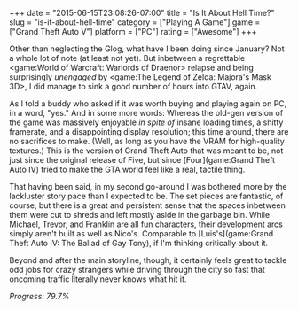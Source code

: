 +++
date = "2015-06-15T23:08:26-07:00"
title = "Is It About Hell Time?"
slug = "is-it-about-hell-time"
category = ["Playing A Game"]
game = ["Grand Theft Auto V"]
platform = ["PC"]
rating = ["Awesome"]
+++

Other than neglecting the Glog, what have I been doing since January?  Not a whole lot of note (at least not yet).  But inbetween a regrettable <game:World of Warcraft: Warlords of Draenor> relapse and being surprisingly <i>unengaged</i> by <game:The Legend of Zelda: Majora's Mask 3D>, I did manage to sink a good number of hours into GTAV, again.

As I told a buddy who asked if it was worth buying and playing again on PC, in a word, "yes."  And in some more words: Whereas the old-gen version of the game was massively enjoyable <i>in spite of</i> insane loading times, a shitty framerate, and a disappointing display resolution; this time around, there are no sacrifices to make.  (Well, as long as you have the VRAM for high-quality textures.)  This is the version of Grand Theft Auto that was meant to be, not just since the original release of Five, but since [Four](game:Grand Theft Auto IV) tried to make the GTA world feel like a real, tactile thing.

That having been said, in my second go-around I was bothered more by the lackluster story pace than I expected to be.  The set pieces are fantastic, of course, but there is a great and persistent sense that the spaces inbetween them were cut to shreds and left mostly aside in the garbage bin.  While Michael, Trevor, and Franklin are all fun characters, their development arcs simply aren't built as well as Nico's.  Comparable to [Luis's](game:Grand Theft Auto IV: The Ballad of Gay Tony), if I'm thinking critically about it.

Beyond and after the main storyline, though, it certainly feels great to tackle odd jobs for crazy strangers while driving through the city so fast that oncoming traffic literally never knows what hit it.

<i>Progress: 79.7\%</i>